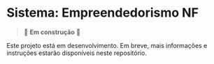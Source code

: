 # Sistema: Empreendedorismo NF

> 🚧 **Em construção** 🚧

Este projeto está em desenvolvimento. Em breve, mais informações e instruções estarão disponíveis neste repositório.

